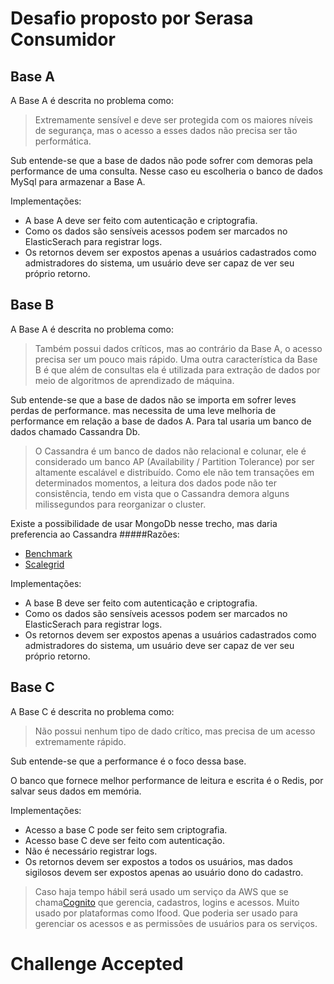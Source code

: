 # Desafio proposto por Serasa Consumidor

## Base A
A Base A é descrita no problema como:
> Extremamente sensível e deve ser protegida com os maiores níveis de segurança, mas o acesso a esses dados não precisa ser tão performática.

Sub entende-se que a base de dados não pode sofrer com demoras pela performance de uma consulta. Nesse caso eu escolheria o banco de dados MySql para armazenar a Base A.

Implementações:
- A  base A deve ser feito com autenticação e criptografia.
- Como os dados são sensíveis acessos podem ser marcados no ElasticSerach para registrar logs.
- Os retornos devem ser expostos apenas a usuários cadastrados como admistradores do sistema, um usuário deve ser capaz de ver seu próprio retorno.

## Base B
A Base A é descrita no problema como:
> Também possui dados críticos, mas ao contrário da Base A, o acesso precisa ser um pouco mais rápido. Uma outra característica da Base B é que além de consultas ela é utilizada para extração de dados por meio de algoritmos de aprendizado de máquina.

Sub entende-se que a base de dados não se importa em sofrer leves perdas de performance. mas necessita de uma leve melhoria de performance em relação a base de dados A. Para tal usaria um banco de dados chamado Cassandra Db.

> O Cassandra é um banco de dados não relacional e colunar, ele  é considerado um banco AP (Availability / Partition Tolerance) por ser altamente escalável e distribuído. Como ele não tem transações em determinados momentos, a leitura dos dados pode não ter consistência, tendo em vista que o Cassandra demora alguns milissegundos para reorganizar o cluster.

Existe a possibilidade de usar MongoDb nesse trecho, mas daria preferencia ao Cassandra
#####Razões:
- [Benchmark](https://www.datastax.com/nosql-databases/benchmarks-cassandra-vs-mongodb-vs-hbase)
- [Scalegrid](https://scalegrid.io/blog/cassandra-vs-mongodb/)

Implementações:
- A  base B deve ser feito com autenticação e criptografia.
- Como os dados são sensíveis acessos podem ser marcados no ElasticSerach para registrar logs.
- Os retornos devem ser expostos apenas a usuários cadastrados como admistradores do sistema, um usuário deve ser capaz de ver seu próprio retorno.

## Base C
A Base C é descrita no problema como:
> Não possui nenhum tipo de dado crítico, mas precisa de um acesso extremamente rápido.

Sub entende-se que a performance é o foco dessa base.

O banco que fornece melhor performance de leitura e escrita é o Redis, por salvar seus dados em memória.

Implementações:
- Acesso a base C pode ser feito sem criptografia.
- Acesso base C deve ser feito com autenticação.
- Não é necessário registrar logs.
- Os retornos devem ser expostos a todos os usuários, mas dados sigilosos devem ser expostos apenas ao usuário dono do cadastro.


> Caso haja tempo hábil será usado um serviço da AWS que se chama[Cognito](https://aws.amazon.com/pt/cognito/) que gerencia, cadastros, logins e acessos. Muito usado por plataformas como Ifood.  Que poderia ser usado para gerenciar os acessos e as permissões de usuários para os serviços.

# Challenge Accepted
